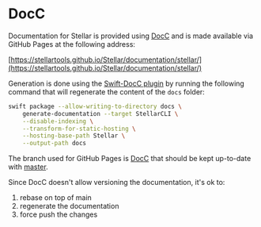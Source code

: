 # DocC

Documentation for Stellar is provided using [DocC](https://developer.apple.com/documentation/docc) and is made available via GitHub Pages at the following address:

[https://stellartools.github.io/Stellar/documentation/stellar/](https://stellartools.github.io/Stellar/documentation/stellar/)

Generation is done using the [Swift-DocC plugin](https://apple.github.io/swift-docc-plugin/documentation/swiftdoccplugin) by running the following command that will regenerate the content of the `docs` folder:

```sh
swift package --allow-writing-to-directory docs \
    generate-documentation --target StellarCLI \
    --disable-indexing \
    --transform-for-static-hosting \
    --hosting-base-path Stellar \
    --output-path docs
```

The branch used for GitHub Pages is [DocC](https://github.com/StellarTools/Stellar/tree/DocC) that should be kept up-to-date with [master](https://github.com/StellarTools/Stellar/tree/main).

Since DocC doesn't allow versioning the documentation, it's ok to:

1. rebase on top of main
2. regenerate the documentation
3. force push the changes
